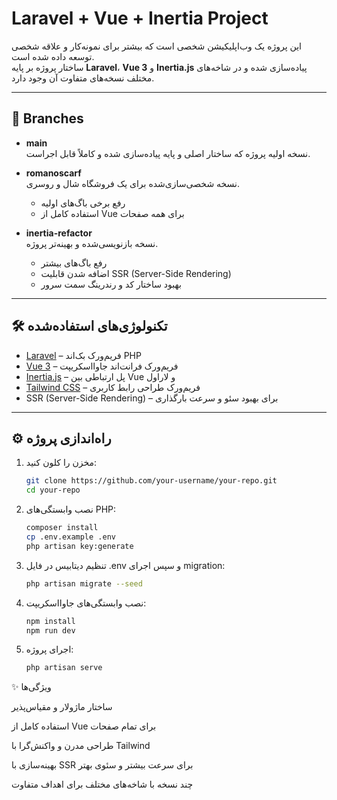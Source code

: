 # Laravel + Vue + Inertia Project

این پروژه یک وب‌اپلیکیشن شخصی است که بیشتر برای نمونه‌کار و علاقه شخصی توسعه داده شده است.  
ساختار پروژه بر پایه **Laravel**، **Vue 3** و **Inertia.js** پیاده‌سازی شده و در شاخه‌های مختلف نسخه‌های متفاوت آن وجود دارد.

---

## 📌 Branches

- **main**  
  نسخه اولیه پروژه که ساختار اصلی و پایه پیاده‌سازی شده و کاملاً قابل اجراست.

- **romanoscarf**  
  نسخه شخصی‌سازی‌شده برای یک فروشگاه شال و روسری.
    - رفع برخی باگ‌های اولیه
    - استفاده کامل از Vue برای همه صفحات

- **inertia-refactor**  
  نسخه بازنویسی‌شده و بهینه‌تر پروژه.
    - رفع باگ‌های بیشتر
    - اضافه شدن قابلیت SSR (Server-Side Rendering)
    - بهبود ساختار کد و رندرینگ سمت سرور

---

## 🛠️ تکنولوژی‌های استفاده‌شده

- [Laravel](https://laravel.com/) – فریم‌ورک بک‌اند PHP
- [Vue 3](https://vuejs.org/) – فریم‌ورک فرانت‌اند جاوااسکریپت
- [Inertia.js](https://inertiajs.com/) – پل ارتباطی بین Vue و لاراول
- [Tailwind CSS](https://tailwindcss.com/) – فریم‌ورک طراحی رابط کاربری
- SSR (Server-Side Rendering) – برای بهبود سئو و سرعت بارگذاری

---

## ⚙️ راه‌اندازی پروژه

1. مخزن را کلون کنید:
   ```bash
   git clone https://github.com/your-username/your-repo.git
   cd your-repo


2. نصب وابستگی‌های PHP:
   ```bash
   composer install
   cp .env.example .env
   php artisan key:generate
   
3. تنظیم دیتابیس در فایل .env و سپس اجرای migration:
    ```bash
    php artisan migrate --seed

4. نصب وابستگی‌های جاوااسکریپت:

    ```bash
    npm install
   npm run dev

5. اجرای پروژه:
     ```bash
   php artisan serve

✨ ویژگی‌ها

ساختار ماژولار و مقیاس‌پذیر

استفاده کامل از Vue برای تمام صفحات

طراحی مدرن و واکنش‌گرا با Tailwind

بهینه‌سازی با SSR برای سرعت بیشتر و سئوی بهتر

چند نسخه با شاخه‌های مختلف برای اهداف متفاوت


